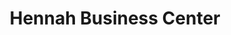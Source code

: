 ---
title: "Hennah Business Center"
url: /monrovia/hennah-business-center-un-drive-2/
shop: Elektronik
---
